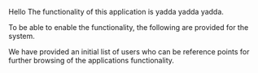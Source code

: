 Hello
The functionality of this application is yadda yadda yadda. <br>

To be able to enable the functionality, the following are provided for the system. <br>


We have provided an initial list of users who can be reference points for further browsing of the applications functionality.